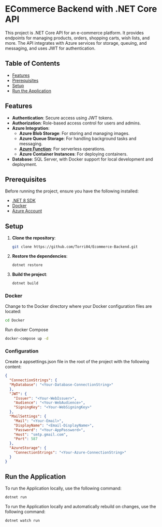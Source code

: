 # ECommerce Backend with .NET Core API

This project is .NET Core API for an e-commerce platform. It provides endpoints for managing products, orders, shopping carts, wish lists, and more. The API integrates with Azure services for storage, queuing, and messaging, and uses JWT for authentication. 

## Table of Contents
- [Features](#features)
- [Prerequisites](#prerequisites)
- [Setup](#setup)
- [Run the Application](#run-the-application)

## Features

- **Authentication**: Secure access using JWT tokens.
- **Authorization**: Role-based access control for users and admins.
- **Azure Integration**:
  - **Azure Blob Storage**: For storing and managing images.
  - **Azure Queue Storage**: For handling background tasks and messaging.
  - **[Azure Function](https://github.com/Torri04/Azure-Function/edit/master/README.md)**: For serverless operations. 
  - **Azure Container Instances**: For deploying containers.
- **Database**: SQL Server, with Docker support for local development and deployment.

## Prerequisites

Before running the project, ensure you have the following installed:

- [.NET 8 SDK](https://dotnet.microsoft.com/download/dotnet/8.0)
- [Docker](https://www.docker.com/products/docker-desktop)
- [Azure Account](https://azure.microsoft.com/en-us/free/)


## Setup

1. **Clone the repository**:
    ```bash
    git clone https://github.com/Torri04/Ecommerce-Backend.git
    ```

2. **Restore the dependencies**:
    ```bash
    dotnet restore
    ```

3. **Build the project**:
    ```bash
    dotnet build
    ```
   
### **Docker**

Change to the Docker directory where your Docker configuration files are located:

```bash
cd Docker
```

Run docker Compose

```bash
docker-compose up -d
```

### **Configuration**
   
Create a appsettings.json file in the root of the project with the following content:

```json
{
  "ConnectionStrings": {
  "MyDatabase": "<Your-Database-ConnectionString>"
  },
  "JWT": {
    "Issuer": "<Your-WebIssuer>",
    "Audience": "<Your-WebAudience>",
    "SigningKey": "<Your-WebSigningKey>"
  },
  "MailSettings": {
    "Mail": "<Your-Email>",
    "DisplayName": "<Email-DisplayName>",
    "Password": "<Your-AppPassword>",
    "Host": "smtp.gmail.com",
    "Port": 587
  },
  "AzureStorage": {
    "ConnectionStrings": "<Your-Azure-ConnectionString>"
  }
}
```

## Run the Application

To run the Application locally, use the following command:

```bash
dotnet run
```

To run the Application locally and automatically rebuild on changes, use the following command:
```bash
dotnet watch run
```



 
